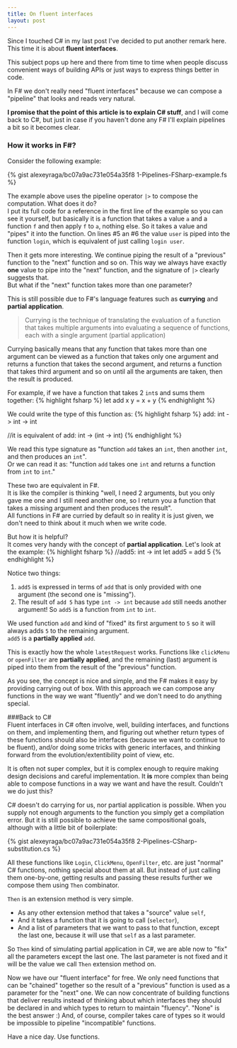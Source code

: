 ```yaml
---
title: On fluent interfaces
layout: post
---
```


Since I touched C# in my last post I've decided to put another remark here. This time it is about **fluent interfaces**.

This subject pops up here and there from time to time when people discuss convenient ways of building APIs or just ways to express things better in code.

In F# we don't really need "fluent interfaces" because we can compose a "pipeline" that looks and reads very natural.  

**I promise that the point of this article is to explain C# stuff**, and I will come back to C#, but just in case if you haven't done any F# I'll explain pipelines a bit so it becomes clear.

### How it works in F#?
Consider the following example:

{% gist alexeyraga/bc07a9ac731e054a35f8 1-Pipelines-FSharp-example.fs %}

The example above uses the pipeline operator `|>` to compose the computation. What does it do?  
I put its full code for a reference in the first line of the example so you can see it yourself, but basically it is a function that takes a value `a` and a function `f` and then apply `f` to `a`, nothing else. So it takes a value and "pipes" it into the function. On lines #5 an #6 the value `user` is piped into the function `login`, which is equivalent of just calling `login user`.

Then it gets more interesting. We continue piping the result of a "previous" function to the "next" function and so on. This way we always have exactly **one** value to pipe into the "next" function, and the signature of `|>` clearly suggests that.  
But what if the "next" function takes more than one parameter?

This is still possible due to F#'s language features such as **currying** and **partial application**.

>Currying is the technique of translating the evaluation of a function that takes multiple arguments into evaluating a sequence of functions, each with a single argument (partial application)

Currying basically means that any function that takes more than one argument can be viewed as a function that takes only one argument and returns a function that takes the second argument, and returns a function that takes third argument and so on until all the arguments are taken, then the result is produced.

For example, if we have a function that takes 2 `int`s and sums them together:
{% highlight fsharp %}
let add x y = x + y
{% endhighlight %}

We could write the type of this function as:
{% highlight fsharp %}
add: int -> int -> int

//it is equivalent of
add: int -> (int -> int)
{% endhighlight %}

We read this type signature as "function `add` takes an `int`, then another `int`, and then produces an `int`".  
Or we can read it as: "function `add` takes one `int` and returns a function from `int` to `int`."  

These two are equivalent in F#.  
It is like the compiler is thinking "well, I need 2 arguments, but you only gave me one and I still need another one, so I return you a function that takes a missing argument and then produces the result".  
All functions in F# are curried by default so in reality it is just given, we don't need to think about it much when we write code.

But how it is helpful?  
It comes very handy with the concept of **partial application**. Let's look at the example:
{% highlight fsharp %}
//add5: int -> int
let add5 = add 5
{% endhighlight %}

Notice two things:

1. `add5` is expressed in terms of `add` that is only provided with one argument (the second one is "missing").
2. The result of `add 5` has type `int -> int` because `add` still needs another argument! So `add5` is a function from `int` to `int`.

We used function `add` and kind of "fixed" its first argument to `5` so it will always adds `5` to the remaining argument.  
`add5` is a **partially applied** `add`.

This is exactly how the whole `latestRequest` works. Functions like `clickMenu` or `openFilter` are **partially applied**, and the remaining (last) argument is piped into them from the result of the "previous" function.  

As you see, the concept is nice and simple, and the F# makes it easy by providing carrying out of box. With this approach we can compose any functions in the way we want "fluently" and we don't need to do anything special.

###Back to C#  
Fluent interfaces in C# often involve, well, building interfaces, and functions on them, and implementing them, and figuring out whether return types of these functions should also be interfaces (because we want to continue to be fluent), and/or doing some tricks with generic interfaces, and thinking forward from the evolution/extentibility point of view, etc.

It is often not super complex, but it is complex enough to require making design decisions and careful implementation. It **is** more complex than being able to compose functions in a way we want and have the result. Couldn't we do just this?

C# doesn't do carrying for us, nor partial application is possible. When you supply not enough arguments to the function you simply get a compilation error. But it is still possible to achieve the same compositional goals, although with a little bit of boilerplate:

{% gist alexeyraga/bc07a9ac731e054a35f8 2-Pipelines-CSharp-substitution.cs %}

All these functions like `Login`, `ClickMenu`, `OpenFilter`, etc. are just "normal" C# functions, nothing special about them at all. But instead of just calling them one-by-one, getting results and passing these results further we compose them using `Then` combinator.

`Then` is an extension method is very simple.

- As any other extension method that takes a "source" value `self`,
- And it takes a function that it is going to call (`selector`),
- And a list of parameters that we want to pass to that function, except the last one, because it will use that `self` as a last parameter.

So `Then` kind of simulating partial application in C#, we are able now to "fix" all the parameters except the last one. The last parameter is not fixed and it will be the value we call `Then` extension method on.

Now we have our "fluent interface" for free. We only need functions that can be "chained" together so the result of a "previous" function is used as a parameter for the "next" one. We can now concentrate of building functions that deliver results instead of thinking about which interfaces they should be declared in and which types to return to maintain "fluency". "None" is the best answer :)
And, of course, compiler takes care of types so it would be impossible to pipeline "incompatible" functions.

Have a nice day. Use functions.
